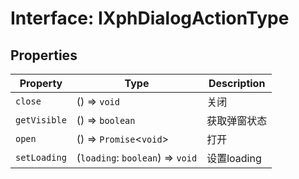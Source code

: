 # Interface: IXphDialogActionType

## Properties

| Property | Type | Description |
| ------ | ------ | ------ |
| `close` | () => `void` | 关闭 |
| `getVisible` | () => `boolean` | 获取弹窗状态 |
| `open` | () => `Promise`\<`void`\> | 打开 |
| `setLoading` | (`loading`: `boolean`) => `void` | 设置loading |
